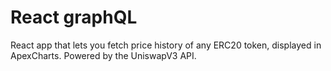 # React graphQL

React app that lets you fetch price history of any ERC20 token, displayed in ApexCharts. Powered by the UniswapV3 API.

